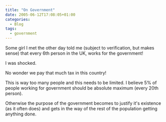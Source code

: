 ```yaml
---
title: "On Government"
date: 2005-06-12T17:08:05+01:00
categories:
  - Blog
tags:
  - government
---
```

Some girl I met the other day told me (subject to verification, but makes sense) that every 6th person in the UK, works for the government!

I was shocked.

No wonder we pay that much tax in this country!

This is way too many people and this needs to be limited. I believe 5% of people working for government should be absolute maximum (every 20th person).

Otherwise the purpose of the government becomes to justify it's existence (as it often does) and gets in the way of the rest of the population getting anything done.

